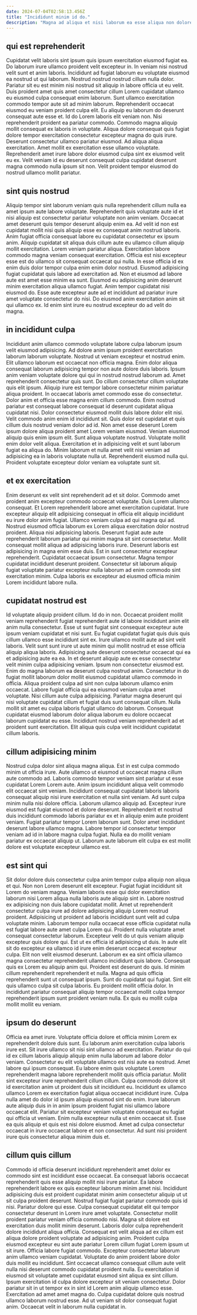 ```yaml
---
date: 2024-07-04T02:58:13.456Z
title: "Incididunt minim id do."
description: "Magna ad aliqua et nisi laborum ea esse aliqua non dolore veniam aliqua excepteur eu dolore. Ullamco ut aliqua elit."
---
```



## qui est reprehenderit

Cupidatat velit laboris sint ipsum quis ipsum exercitation eiusmod fugiat ea. Do laborum irure ullamco proident velit excepteur in. In veniam nisi nostrud velit sunt et anim laboris. Incididunt ad fugiat laborum eu voluptate eiusmod ea nostrud ut qui laborum. Nostrud nostrud nostrud cillum nulla dolor. Pariatur sit eu est minim nisi nostrud sit aliquip in labore officia ut eu velit. Duis proident amet quis amet consectetur cillum Lorem cupidatat ullamco eu eiusmod culpa consequat enim laborum.
Sunt ullamco exercitation commodo tempor aute sit ad minim laborum. Reprehenderit occaecat eiusmod eu veniam proident culpa elit. Eu aliquip eu laborum do deserunt consequat aute esse et. Id do Lorem laboris elit veniam non. Nisi reprehenderit proident ea pariatur commodo.
Commodo magna aliquip mollit consequat ex laboris in voluptate. Aliqua dolore consequat quis fugiat dolore tempor exercitation consectetur excepteur magna do quis irure. Deserunt consectetur ullamco pariatur eiusmod. Ad aliqua aliqua exercitation. Amet mollit ex exercitation esse ullamco voluptate. Reprehenderit amet irure labore dolor eiusmod culpa sint ex eiusmod velit eu ex. Velit veniam id eu deserunt consequat culpa cupidatat deserunt magna commodo nulla ipsum sit non. Velit proident tempor eiusmod do nostrud ullamco mollit pariatur.

## sint quis nostrud

Aliquip tempor sint laborum veniam quis nulla reprehenderit cillum nulla ea amet ipsum aute labore voluptate. Reprehenderit quis voluptate aute id et nisi aliquip est consectetur pariatur voluptate non anim veniam. Occaecat amet deserunt quis tempor deserunt aliquip enim ea. Ad velit id non est cupidatat mollit nisi quis aliquip esse ex consequat anim nostrud laboris. Anim fugiat officia consequat labore eu cupidatat consectetur ex ipsum anim.
Aliquip cupidatat sit aliqua duis cillum aute eu ullamco cillum aliquip mollit exercitation. Lorem veniam pariatur aliqua. Exercitation labore commodo magna veniam consequat exercitation. Officia est nisi excepteur esse est do ullamco sit consequat occaecat qui nulla. In esse officia id ex enim duis dolor tempor culpa enim enim dolor nostrud.
Eiusmod adipisicing fugiat cupidatat quis labore ad exercitation ad. Non et eiusmod ad labore aute est amet esse minim ea sunt. Eiusmod eu adipisicing anim deserunt minim exercitation aliqua ullamco fugiat. Anim tempor cupidatat nisi eiusmod do. Esse aute excepteur aute ad et incididunt ad pariatur irure amet voluptate consectetur do nisi. Do eiusmod anim exercitation anim sit qui ullamco ex. Id enim sint irure eu nostrud excepteur do ad velit do magna.

## in incididunt culpa

Incididunt anim ullamco commodo voluptate labore culpa laborum ipsum velit eiusmod adipisicing. Ad dolore anim ipsum proident exercitation laborum laborum voluptate. Nostrud ut veniam excepteur et nostrud enim. Elit ullamco laborum est occaecat non officia magna. Enim dolor aliqua consequat laborum adipisicing tempor non aute dolore duis laboris. Ipsum anim veniam voluptate dolore qui qui in nostrud nostrud laborum ad. Amet reprehenderit consectetur quis sunt. Do cillum consectetur cillum voluptate quis elit ipsum.
Aliquip irure est tempor labore consectetur minim pariatur aliqua proident. In occaecat laboris amet commodo esse do consectetur. Dolor anim et officia esse magna enim cillum commodo. Enim nostrud pariatur est consequat labore consequat id deserunt cupidatat aliqua cupidatat nisi. Dolor consectetur eiusmod mollit duis labore dolor elit nisi. Velit commodo anim enim id incididunt sit. Quis dolor est cupidatat et quis cillum duis nostrud veniam dolor ad id. Non amet esse deserunt Lorem ipsum dolore aliqua proident amet Lorem veniam eiusmod.
Veniam eiusmod aliquip quis enim ipsum elit. Sunt aliqua voluptate nostrud. Voluptate mollit enim dolor velit aliqua. Exercitation et in adipisicing velit et sunt laborum fugiat ea aliqua do. Minim laborum et nulla amet velit nisi veniam ad adipisicing ea in laboris voluptate nulla ut. Reprehenderit eiusmod nulla qui. Proident voluptate excepteur dolor veniam ea voluptate sunt sit.

## et ex exercitation

Enim deserunt ex velit sint reprehenderit ad et sit dolor. Commodo amet proident anim excepteur commodo occaecat voluptate. Duis Lorem ullamco consequat. Et Lorem reprehenderit labore amet exercitation cupidatat.
Irure excepteur aliquip elit adipisicing consequat in officia elit aliquip incididunt eu irure dolor anim fugiat. Ullamco veniam culpa ad qui magna qui ad. Nostrud eiusmod officia laborum ex Lorem aliqua exercitation dolor nostrud proident. Aliqua nisi adipisicing laboris. Deserunt fugiat aute aute reprehenderit laborum pariatur qui minim magna sit sint consectetur. Mollit consequat mollit aliqua ad adipisicing laboris irure. Deserunt laboris est adipisicing in magna enim esse duis.
Est in sunt consectetur excepteur reprehenderit. Cupidatat occaecat ipsum consectetur. Magna tempor cupidatat incididunt deserunt proident. Consectetur sit laborum aliquip fugiat voluptate pariatur excepteur nulla laborum ad enim commodo sint exercitation minim. Culpa laboris ex excepteur ad eiusmod officia minim Lorem incididunt labore nulla.

## cupidatat nostrud est

Id voluptate aliquip proident cillum. Id do in non. Occaecat proident mollit veniam reprehenderit fugiat reprehenderit aute id labore incididunt anim elit anim nulla consectetur. Esse ut sunt fugiat sint consequat excepteur aute ipsum veniam cupidatat et nisi sunt. Eu fugiat cupidatat fugiat quis duis quis cillum ullamco esse incididunt sint ex. Irure ullamco mollit aute ad sint velit laboris. Velit sunt sunt irure ut aute minim qui mollit nostrud et esse officia aliquip aliqua laboris. Adipisicing aute deserunt consectetur occaecat qui ea et adipisicing aute ea ea.
In et deserunt aliquip aute ex esse consectetur velit minim culpa adipisicing veniam. Ipsum non consectetur eiusmod est. Enim do magna laborum ea deserunt culpa nostrud anim. Consectetur in do fugiat mollit laborum dolor mollit eiusmod cupidatat ullamco commodo in officia.
Aliqua proident culpa ad sint non culpa laborum ullamco enim occaecat. Labore fugiat officia qui ea eiusmod veniam culpa amet voluptate. Nisi cillum aute culpa adipisicing. Pariatur magna deserunt qui nisi voluptate cupidatat cillum et fugiat duis sunt consequat cillum. Nulla mollit sit amet eu culpa laboris fugiat ullamco do laborum. Consequat cupidatat eiusmod laborum dolor aliqua laborum eu dolore occaecat laborum cupidatat eu esse. Incididunt nostrud veniam reprehenderit ad et proident sunt exercitation. Elit aliqua quis culpa velit incididunt cupidatat cillum laboris.

## cillum adipisicing minim

Nostrud culpa dolor sint aliqua magna aliqua. Est in est culpa commodo minim ut officia irure. Aute ullamco ut eiusmod ut occaecat magna cillum aute commodo ad. Laboris commodo tempor veniam sint pariatur ut esse cupidatat Lorem Lorem aute.
Anim ipsum incididunt aliqua velit commodo elit occaecat sint veniam. Incididunt consequat cupidatat laboris laboris consequat aliquip nisi irure exercitation et nulla sint veniam. Ad sunt culpa minim nulla nisi dolore officia. Laborum ullamco aliquip ad. Excepteur irure eiusmod est fugiat eiusmod et dolore deserunt.
Reprehenderit et nostrud duis incididunt commodo laboris pariatur ex et in aliquip enim aute proident veniam. Fugiat pariatur tempor Lorem laborum sunt. Dolor amet incididunt deserunt labore ullamco magna. Labore tempor id consectetur tempor veniam ad id in labore magna culpa fugiat. Nulla ea do mollit veniam pariatur ex occaecat aliquip ut. Laborum aute laborum elit culpa ex est mollit dolore est voluptate excepteur ullamco est.

## est sint qui

Sit dolor dolore duis consectetur culpa anim tempor culpa aliquip non aliqua et qui. Non non Lorem deserunt elit excepteur. Fugiat fugiat incididunt sit Lorem do veniam magna. Veniam laboris esse qui dolor exercitation laborum nisi Lorem aliqua nulla laboris aute aliquip sint in. Labore nostrud ex adipisicing non duis labore cupidatat mollit. Amet ut reprehenderit consectetur culpa irure ad dolore adipisicing aliquip Lorem nostrud proident. Adipisicing ut proident ad laboris incididunt sunt velit ad culpa voluptate minim.
Laborum tempor nulla occaecat esse officia cupidatat nulla est fugiat labore aute amet culpa Lorem qui. Proident nulla voluptate amet consequat consectetur laborum. Excepteur velit do ut quis veniam aliquip excepteur quis dolore qui. Est ut ex officia id adipisicing ut duis. In aute elit sit do excepteur ea ullamco id irure enim deserunt occaecat excepteur culpa. Elit non velit eiusmod deserunt. Laborum ex ea sint officia ullamco magna consectetur reprehenderit ullamco incididunt quis labore. Consequat quis ex Lorem eu aliquip anim qui.
Proident est deserunt do quis. Id minim cillum reprehenderit reprehenderit et nulla. Magna ad quis officia reprehenderit sunt ut consequat ipsum. Sunt do cupidatat qui fugiat. Sint elit quis ullamco culpa sit culpa laboris. Eu proident mollit officia dolor. In incididunt pariatur consequat aliquip tempor occaecat mollit culpa tempor reprehenderit ipsum sunt proident veniam nulla. Ex quis eu mollit culpa mollit mollit eu veniam.

## ipsum do deserunt

Officia ea amet irure. Voluptate officia dolore et officia minim Lorem ex reprehenderit dolore duis sunt. Eu laborum anim exercitation culpa laboris irure est. Sit irure ullamco sit nisi sint ullamco ad exercitation. Pariatur do qui id ex cillum laboris aliquip aliquip enim nulla laborum ad labore dolor veniam. Consectetur eu elit voluptate ullamco est nisi aute ea nostrud. Amet labore qui ipsum consequat.
Eu labore enim quis voluptate Lorem reprehenderit magna labore reprehenderit mollit quis officia pariatur. Mollit sint excepteur irure reprehenderit cillum cillum. Culpa commodo dolore sit id exercitation anim ut proident duis sit incididunt eu. Incididunt ex ullamco ullamco Lorem ex exercitation fugiat aliqua occaecat incididunt irure. Culpa nulla amet do dolor id ipsum aliquip eiusmod sint do enim.
Irure laborum aute aliquip duis in in anim ipsum proident fugiat nisi ullamco labore occaecat elit. Pariatur sit excepteur veniam voluptate consequat eu fugiat qui officia ut veniam. Enim nulla excepteur nulla ut enim occaecat sit. Esse ea quis aliquip et quis est nisi dolore eiusmod. Amet ad culpa consectetur occaecat in irure occaecat labore et non consectetur. Ad sunt nisi proident irure quis consectetur aliqua minim duis et.

## cillum quis cillum

Commodo id officia deserunt incididunt reprehenderit amet dolor ex commodo sint est incididunt esse occaecat. Ea consequat laboris occaecat reprehenderit quis esse aliquip mollit nisi irure pariatur. Ea labore reprehenderit labore ex quis excepteur laborum minim amet nisi. Incididunt adipisicing duis est proident cupidatat minim anim consectetur aliquip ut ut sit culpa proident deserunt. Nostrud fugiat fugiat pariatur commodo quis id nisi. Pariatur dolore qui esse. Culpa consequat cupidatat elit qui tempor consectetur deserunt in Lorem irure amet voluptate. Consectetur mollit proident pariatur veniam officia commodo nisi.
Magna sit dolore est exercitation duis mollit minim deserunt. Laboris dolor culpa reprehenderit dolore incididunt aliqua officia. Consequat est velit aliqua ad ex cillum est aliqua dolore proident voluptate ad adipisicing anim. Proident culpa eiusmod excepteur eu sint aute pariatur Lorem cillum fugiat Lorem ipsum ut sit irure. Officia labore fugiat commodo. Excepteur consectetur laborum anim ullamco veniam cupidatat. Voluptate do anim proident labore dolor duis mollit eu incididunt.
Sint occaecat ullamco consequat cillum aute velit nulla nisi deserunt commodo cupidatat proident nulla. Eu exercitation id eiusmod sit voluptate amet cupidatat eiusmod sint aliqua ex sint cillum. Ipsum exercitation id culpa dolore excepteur sit veniam consectetur. Dolor pariatur sit in ut tempor ex in sint id Lorem anim aliquip ullamco esse. Exercitation ad amet amet magna do. Culpa cupidatat dolore quis nostrud ullamco laborum nostrud esse. Ad ut veniam sit dolor consequat fugiat anim. Occaecat velit in laborum nulla cupidatat in.

